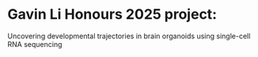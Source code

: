 # Gavin Li Honours 2025 project: 
Uncovering developmental trajectories in brain organoids using single-cell RNA sequencing

